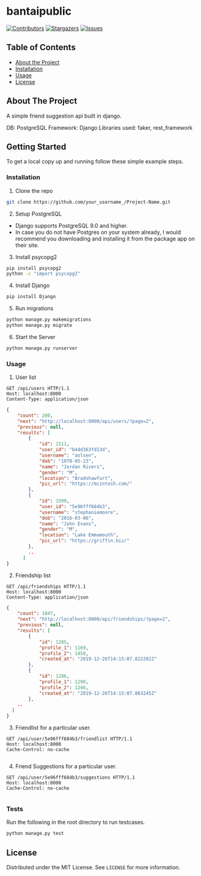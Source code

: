 # bantaipublic

[![Contributors](https://img.shields.io/github/contributors/shauryashahi/bantaipublic.svg)](https://GitHub.com/shauryashahi/bantaipublic/graphs/contributors/)
[![Stargazers](https://img.shields.io/github/stars/shauryashahi/bantaipublic.svg?style=social&label=Star&maxAge=2592000)](https://GitHub.com/shauryashahi/bantaipublic/stargazers/)
[![Issues](https://img.shields.io/github/issues/shauryashahi/bantaipublic.svg)](https://GitHub.com/shauryashahi/bantaipublic/issues/)

<!-- TABLE OF CONTENTS -->
## Table of Contents

* [About the Project](#about-the-project)
* [Installation](#installation)
* [Usage](#usage)
* [License](#license)

<!-- ABOUT THE PROJECT -->
## About The Project

A simple friend suggestion api built in django.

DB: PostgreSQL
Framework: Django
Libraries used: faker, rest_framework

<!-- GETTING STARTED -->
## Getting Started

To get a local copy up and running follow these simple example steps.

### Installation

1. Clone the repo
```sh
git clone https://github.com/your_username_/Project-Name.git
```
2. Setup PostgreSQL
- Django supports PostgreSQL 9.0 and higher.
- In case you do not have Postgres on your system already, I would recommend you downloading and installing it from the package app on their site.
3. Install psycopg2
```sh
pip install psycopg2
python -c "import psycopg2"
```
4. Install Django
```sh
pip install Django
```
5. Run migrations
```sh
python manage.py makemigrations
python manage.py migrate
```
6. Start the Server
```sh
python manage.py runserver
```

### Usage

1. User list
```
GET /api/users HTTP/1.1
Host: localhost:8000
Content-Type: application/json
```
```JSON
{
    "count": 200,
    "next": "http://localhost:8000/api/users/?page=2",
    "previous": null,
    "results": [
        {
            "id": 1511,
            "user_id": "b44d363fd13d",
            "username": "aolsen",
            "dob": "1978-05-23",
            "name": "Jordan Rivers",
            "gender": "M",
            "location": "Bradshawfurt",
            "pic_url": "https://mcintosh.com/"
        },
        {
            "id": 1509,
            "user_id": "5e96fff684b3",
            "username": "stephaniemoore",
            "dob": "2016-03-06",
            "name": "John Evans",
            "gender": "M",
            "location": "Lake Emmamouth",
            "pic_url": "https://griffin.biz/"
        },
        ..
      ]
}
```

2. Friendship list
```
GET /api/friendships HTTP/1.1
Host: localhost:8000
Content-Type: application/json
```
```JSON
{
    "count": 1047,
    "next": "http://localhost:8000/api/friendships/?page=2",
    "previous": null,
    "results": [
        {
            "id": 1285,
            "profile_1": 1169,
            "profile_2": 1458,
            "created_at": "2019-12-26T14:15:07.822202Z"
        },
        {
            "id": 1286,
            "profile_1": 1290,
            "profile_2": 1246,
            "created_at": "2019-12-26T14:15:07.863245Z"
        },
    ..
  ]
}
```

3. Friendlist for a particular user.
```
GET /api/user/5e96fff684b3/friendlist HTTP/1.1
Host: localhost:8000
Cache-Control: no-cache
```
```JSON
```

4. Friend Suggestions for a particular user.
```
GET /api/user/5e96fff684b3/suggestions HTTP/1.1
Host: localhost:8000
Cache-Control: no-cache
```
```JSON
```

### Tests
Run the following in the root directory to run testcases.
```sh
python manage.py test
```
<!-- LICENSE -->
## License

Distributed under the MIT License. See `LICENSE` for more information.
